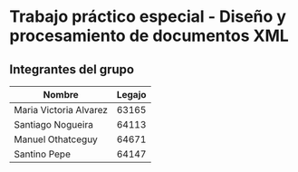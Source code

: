 # Trabajo práctico especial - Diseño y procesamiento de documentos XML

<!-- Agregar introducción -->

<!-- Tabla con los integrantes del grupo -->
## Integrantes del grupo
| Nombre | Legajo |
|----------|----------|
| Maria Victoria Alvarez   | 63165   |
| Santiago Nogueira    | 64113   |
| Manuel Othatceguy    | 64671   |
| Santino Pepe    | 64147   |
 
